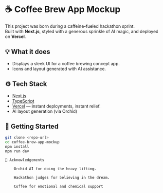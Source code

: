 # ☕ Coffee Brew App Mockup

This project was born during a caffeine-fueled hackathon sprint.  
Built with **Next.js**, styled with a generous sprinkle of AI magic, and deployed on **Vercel**.  

## 💡 What it does
- Displays a sleek UI for a coffee brewing concept app.
- Icons and layout generated with AI assistance.

## ⚙️ Tech Stack
- [Next.js](https://nextjs.org/) 
- [TypeScript](https://www.typescriptlang.org/) 
- [Vercel](https://vercel.com/) — instant deployments, instant relief.
- AI layout generation (via Orchid) 

## 🚀 Getting Started
```bash
git clone <repo-url>
cd coffee-brew-app-mockup
npm install
npm run dev

🙏 Acknowledgements

    Orchid AI for doing the heavy lifting.

    Hackathon judges for believing in the dream.

    Coffee for emotional and chemical support
